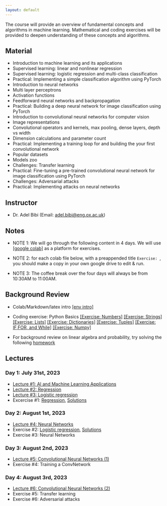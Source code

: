 ```yaml
---
layout: default
---
```


The course will provide an overview of fundamental concepts and algorithms in machine learning. Mathematical and coding exercises will be provided to deepen understanding of these concepts and algorithms.

## Material

* Introduction to machine learning and its applications
* Supervised learning: linear and nonlinear regression
* Supervised learning: logistic regression and multi-class classification 
* Practical: Implementing a simple classification algorithm using PyTorch
* Introduction to neural networks
* Multi layer perceptrons
* Activation functions
* Feedforward neural networks and backpropagation
* Practical: Building a deep neural network for image classification using PyTorch
* Introduction to convolutional neural networks for computer vision
* Image representations
* Convolutional operators and kernels, max pooling, dense layers, depth vs width
* Dimension calculations and parameter count
* Practical: Implementing a training loop for and building the your first convolutional network
* Popular datasets
* Models zoo
* Challenges: Transfer learning
* Practical: Fine-tuning a pre-trained convolutional neural network for image classification using PyTorch
* Challenges: Adversarial attacks
* Practical: Implementing attacks on neural networks

## Instructor
* Dr. Adel Bibi (Email: adel.bibi@eng.ox.ac.uk)


##  Notes

* NOTE 1: We will go through the following content in 4 days. We will use [[google colab]](https://colab.research.google.com/) as a platform for exercises.

* NOTE 2: for each colab file below, with a preappended title ``Exercise: ``, you should make a copy in your own google drive to edit & run.

* NOTE 3: The coffee break over the four days will always be from 10:30AM to 11:00AM.


## Background Review

* Colab/Markdown/latex intro [[env intro]](https://colab.research.google.com/drive/1DHVIdXVouXhQmnusmR-JLGBqT2_TsxCF?usp=sharing)

* Coding exercise: Python Basics [[Exercise: Numbers]](https://drive.google.com/file/d/1jwKcCfSYo0cB5miyBigqJ7B707VG6Sup/view?usp=sharing) [[Exercise: Strings]](https://drive.google.com/file/d/10r5pCMSn-Lr_uet89PWRJ2vVaw6T8DYY/view?usp=sharing) [[Exercise: Lists]](https://drive.google.com/file/d/1xdjetPYlMnRRBYRLD3wbU0l7jte7mkRW/view?usp=sharing) [[Exercise: Dictionaries]](https://drive.google.com/file/d/1cWENNmiT6uIncOZ-B3NegMGkT1ocpkeM/view?usp=sharing) [[Exercise: Tuples]](https://drive.google.com/file/d/1wlZkdZ41UOrIrPOyO97V0QIGDSoSPIGz/view?usp=sharing) [[Exercise: IF,FOR, and While]](https://drive.google.com/file/d/1_A8Fi7qVS1wYSOHKnBdIwuhAZMqSkyKf/view?usp=sharing) [[Exercise: Numpy]](https://drive.google.com/file/d/1dyWqkvfsNz6y7pGeoC4hdkshnaJ7U80p/view?usp=sharing)

* For background review on linear algebra and probability, try solving the following [homework](https://drive.google.com/file/d/1hbyBNTDXqEk_6YGf47K0zgwJ2z9ilPZl/view?usp=sharing)


## Lectures
### Day 1: July 31st, 2023
* [Lecture #1: AI and Machine Learning Applications](https://docs.google.com/presentation/d/1LMnpF8G8BmttVlG22AAL3bpVYPjjyGuTvM67_YU_drM/edit?usp=sharing)
* [Lecture #2: Regression](https://docs.google.com/presentation/d/1NWlQGnMTl_LLMUHhFIyfeeSZ2CA9GFzCtXvIlX2tHyA/edit?usp=sharing)
* [Lecture #3: Logistic regression](https://docs.google.com/presentation/d/1U7vSdTIBkPDe7YIQahcCwMhym2THBIaj_0vzWZ_dkaQ/edit?usp=sharing)
* Excercise #1: [Regression](https://drive.google.com/file/d/1XRO0TpC31WpF7dV7opbtD4Tw8hHLvtN2/view?usp=sharing), [Solutions](https://drive.google.com/file/d/1WplVL31nTY9WaU7dJ3noiBFu2DhGx4fW/view?usp=sharing)

### Day 2: August 1st, 2023
* [Lecture #4: Neural Networks](https://docs.google.com/presentation/d/1Hn60l775ITw2Sk7sZXSDQGPQK0dq8KX3yDw3fyA8RbQ/edit?usp=sharing)
* Exercise #2: [Logistic regression](https://drive.google.com/file/d/1R9kE11F_rIgEKmr3nvKz3RNHA3m5iMpA/view?usp=sharing), [Solutions](https://drive.google.com/file/d/1K6ebRGxZnToYWoSFoHhIM-HOuQl6AP9i/view?usp=sharing)
* Exercise #3: Neural Networks

### Day 3: August 2nd, 2023
*  [Lecture #5: Convolutional Neural Networks (1)](https://docs.google.com/presentation/d/15YykQY2zD_vB0s3wAvQJ33XE74V-NvB9hpsUQXUfRO8/edit?usp=sharing)
* Exercise #4: Training a ConvNetwork

### Day 4: August 3rd, 2023
* [Lecture #6: Convolutional Neural Networks (2)](https://docs.google.com/presentation/d/1knmWdD2MzbVeA3J3sSpOuQ7mGX8B1QKbCyjWGtlRa34/edit?usp=sharing)
* Exercise #5: Transfer learning
* Exercise #6: Adversarial attacks



